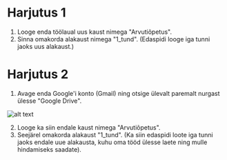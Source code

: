 # Harjutus 1

1. Looge enda töölaual uus kaust nimega "Arvutiõpetus".
2. Sinna omakorda alakaust nimega "1_tund". (Edaspidi looge iga tunni jaoks uus alakaust.) 


# Harjutus 2

1. Avage enda Google'i konto (Gmail) ning otsige ülevalt paremalt nurgast ülesse "Google Drive".


![alt text](https://github.com/ArturRaag/Ristiku_arvutiopetus_2021_2022/blob/main/Arvuti%C3%B5petus_1/joonis_1.PNG "Google Drive'ile ligi pääsemine")


2. Looge ka siin endale kaust nimega "Arvutiõpetus".
3. Seejärel omakorda alakaust "1_tund". (Ka siin edaspidi loote iga tunni jaoks endale uue alakausta, kuhu oma tööd ülesse laete ning mulle hindamiseks saadate).
